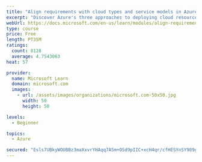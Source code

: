 ```yaml
---
title: "Align requirements with cloud types and service models in Azure"
excerpt: "Discover Azure's three approaches to deploying cloud resources -- public, private, and hybrid -- and learn the difference each makes in your Azure services."
webUrl: https://docs.microsoft.com/en-us/learn/modules/align-requirements-in-azure/
type: course
price: Free
length: PT35M
ratings:
  count: 8128
  average: 4.7543063
heat: 57

provider:
  name: Microsoft Learn
  domain: microsoft.com
  images:
    - url: /assets/images/organizations/microsoft.com-50x50.jpg
      width: 50
      height: 50

levels:
  - Beginner

topics:
  - Azure

secured: "Esls7UBkyWOUBBz3maXxvrYHAqq7A5m+OSd9pIIC+xcH4qr/cfHESYnSY989g6Cai5fFVlQuLbqFBOaBtc+tWvnjv/VI5gZINWFevAZyDPGARprrqKr+1QUhg39QEktMkhDQyxtxpWIt5iJ4ZQdFvL4OivNHmVBFlbfLA1vf0tCA0Eo7za7j0yVkrQQKr0dOMG93lmZMzFMtDAlux05CdhobO6AcIYHSSsY1yn21tWNylCntI6DKwaqXxvYbvrclZQWAvaKxby+gf7ONrdoyoQfOWp6J4Wf6fyw0CUm/2Z43b8k1q5Ad7SVtZv9UaZfDDY7qmrJOYz1zg3ioNJOPx+62alwlvBtzPjV1451ANGFum+RcoDGhJdW0cnnWpcR50xtdJ+5Bps/wgJaGaj/55vdPsN0Zo9jRvRZd4VyvSMQ=;aH9nD1Koqu4UJlIW3efbmA=="
---
```


